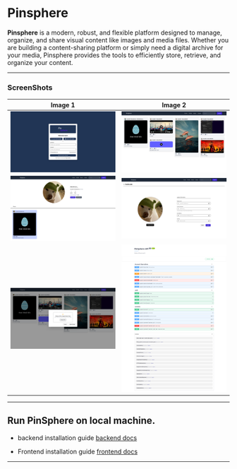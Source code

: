 # Pinsphere

**Pinsphere** is a modern, robust, and flexible platform designed to manage, organize, and share visual content like images and media files. Whether you are building a content-sharing platform or simply need a digital archive for your media, Pinsphere provides the tools to efficiently store, retrieve, and organize your content.

---
### ScreenShots

| Image 1 | Image 2 |
|---------|---------|
| ![Alt1](public/screenshot_loginscreen.png) | ![Alt2](public/screenshot_homescreen.png) |
| ![Alt3](public/screenshot_profile.png) | ![Alt4](public/screenshot_profileedit.png) |
|![Alt5](public/screenshot_upload_content.png)| ![Alt6](public/screenshot_swagger_ui.png)|

---

## Run PinSphere on local machine.


- backend installation guide
    [backend docs](/server/README.md)


- Frontend installation guide
    [frontend docs](/webapp/README.md)
---
